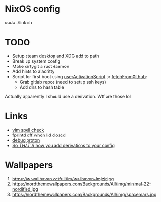 # NixOS config

sudo ./link.sh

# TODO

* Setup steam desktop and XDG add to path
* Break up system config
* Make dirtygit a rust daemon
* Add hints to alacritty
* Script for first boot using [userActivationScript](https://search.nixos.org/options?channel=21.11&show=system.userActivationScripts&from=0&size=50&sort=relevance&type=packages&query=system.userac) or [fetchFromGithub](https://www.reddit.com/r/NixOS/comments/g8c734/comment/fonoh0p/?utm_source=share&utm_medium=web2x&context=3):
	* Grab gitlab repos (need to setup ssh keys)
	* Add dirs to hash table

Actually apparently I should use a derivation. Wtf are those lol

# Links

* [vim spell check](https://www.adamalbrecht.com/blog/2019/10/21/spell-check-in-vim-for-markdown-and-git-commit-messages/)
* [fprintd off when lid closed](https://unix.stackexchange.com/questions/678609/how-to-disable-fingerprint-authentication-when-laptop-lid-is-closed)
* [debug proton](https://forums.linuxmint.com/viewtopic.php?t=353144)
* [So _THAT'S_ how you add derivations to your config](https://discourse.nixos.org/t/howto-merge-a-derivation-nix-to-etc-nixos-configuration-nix/12797/3)

# Wallpapers

1. https://w.wallhaven.cc/full/lm/wallhaven-lmjzjr.jpg
2. https://nordthemewallpapers.com/Backgrounds/All/img/minimal-22-nordified.jpg
3. https://nordthemewallpapers.com/Backgrounds/All/img/spacemars.jpg

